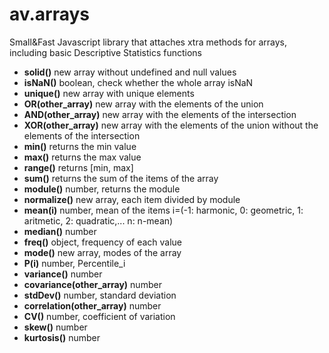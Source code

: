 av.arrays
=========
<p>Small&Fast Javascript library that attaches xtra methods for arrays, including basic Descriptive Statistics functions </p>
<ul>
<li><b>solid()</b> new array without undefined and null values</li>
<li><b>isNaN()</b> boolean, check whether the whole array isNaN</li>
<li><b>unique()</b> new array with unique elements</li>
<li><b>OR(other_array)</b> new array with the elements of the union</li>
<li><b>AND(other_array)</b> new array with the elements of the intersection</li>
<li><b>XOR(other_array)</b> new array with the elements of the union without the elements of the intersection</li>
<li><b>min()</b> returns the min value</li>
<li><b>max()</b> returns the max value</li>
<li><b>range()</b> returns [min, max]</li>
<li><b>sum()</b> returns the sum of the items of the array</li>
<li><b>module()</b> number, returns the module</li>
<li><b>normalize()</b> new array, each item divided by module</li>
<li><b>mean(i)</b> number, mean of the items i=(-1: harmonic, 0: geometric, 1: aritmetic, 2: quadratic,... n: n-mean)</li>
<li><b>median()</b> number</li>
<li><b>freq()</b> object, frequency of each value</li>
<li><b>mode()</b> new array, modes of the array</li>
<li><b>P(i)</b> number, Percentile_i </li>
<li><b>variance()</b> number</li>
<li><b>covariance(other_array)</b> number</li>
<li><b>stdDev()</b> number, standard deviation</li>
<li><b>correlation(other_array)</b> number</li>
<li><b>CV()</b> number, coefficient of variation</li>
<li><b>skew()</b> number</li>
<li><b>kurtosis()</b> number</li>
</ul>
